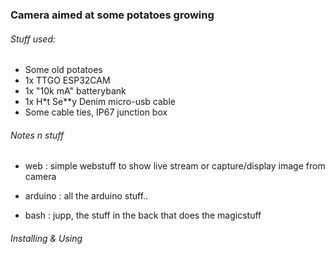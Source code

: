### Camera aimed at some potatoes growing

###### Stuff used:
- Some old potatoes
- 1x TTGO ESP32CAM 
- 1x "10k mA" batterybank
- 1x H*t Se**y Denim micro-usb cable
- Some cable ties, IP67 junction box


###### Notes n stuff

* web : simple webstuff to show live stream or capture/display image from camera

* arduino : all the arduino stuff..

* bash : jupp, the stuff in the back that does the magicstuff

###### Installing & Using
